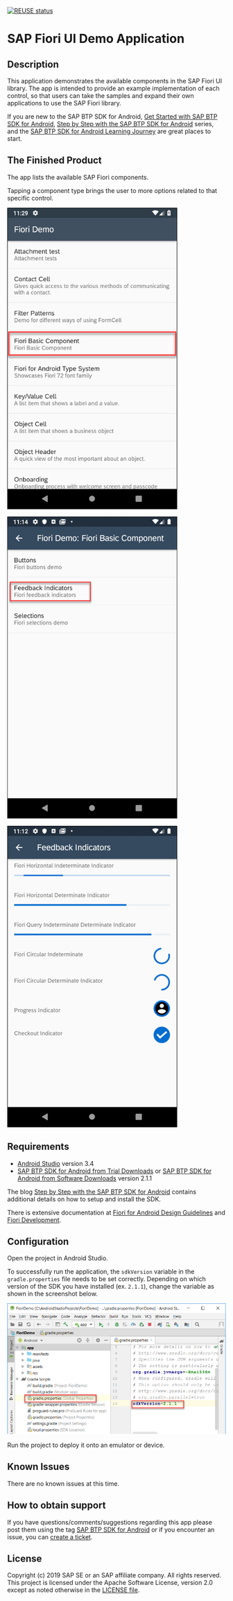 [![REUSE status](https://api.reuse.software/badge/github.com/SAP-samples/cloud-sdk-android-fiori-ui-components)](https://api.reuse.software/info/github.com/SAP-samples/cloud-sdk-android-fiori-ui-components)
# SAP Fiori UI Demo Application

## Description

This application demonstrates the available components in the SAP Fiori UI library. The app is intended to provide an example implementation of each control, so that users can take the samples and expand their own applications to use the SAP Fiori library.

If you are new to the SAP BTP SDK for Android, [Get Started with SAP BTP SDK for Android](https://developers.sap.com/mission.sdk-android-get-started.html), [Step by Step with the SAP BTP SDK for Android](https://blogs.sap.com/2018/10/15/step-by-step-with-the-sap-cloud-platform-sdk-for-android-part-1/) series, and the [SAP BTP SDK for Android Learning Journey](https://help.sap.com/doc/221f8f84afef43d29ad37ef2af0c4adf/HP_2.0/en-US/747d6d2ea0534ba99612920c7402631a.html) are great places to start.


## The Finished Product

The app lists the available SAP Fiori components.

Tapping a component type brings the user to more options related to that specific control.

![Tapping the Fiori Basic Components](images/basic-components-tap.png)

![Tapping "Selections"](images/selections-tap.png)

![Indicators](images/indicators.png)

## Requirements

* [Android Studio](https://developer.android.com/studio/index.html) version 3.4
* [SAP BTP SDK for Android from Trial Downloads](https://www.sap.com/developer/trials-downloads/additional-downloads/sap-cloud-platform-sdk-for-android-15508.html) or [SAP BTP SDK for Android from Software Downloads](https://launchpad.support.sap.com/#/softwarecenter/template/products/_APP=00200682500000001943&_EVENT=NEXT&HEADER=Y&FUNCTIONBAR=Y&EVENT=TREE&NE=NAVIGATE&ENR=73555000100800001281&V=MAINT&TA=ACTUAL/SAP%20CP%20SDK%20FOR%20AND) version 2.1.1

The blog [Step by Step with the SAP BTP SDK for Android](https://blogs.sap.com/2018/10/15/step-by-step-with-the-sap-cloud-platform-sdk-for-android-part-1/) contains additional details on how to setup and install the SDK.

There is extensive documentation at [Fiori for Android Design Guidelines](https://experience.sap.com/fiori-design-android/explore/) and [Fiori Development](https://help.sap.com/doc/c2d571df73104f72b9f1b73e06c5609a/Latest/en-US/docs/fioriui/fiori_ui_overview.html).

## Configuration

Open the project in Android Studio.

To successfully run the application, the `sdkVersion` variable in the `gradle.properties` file needs to be set correctly. Depending on which version of the SDK you have installed (ex. `2.1.1`), change the variable as shown in the screenshot below.

![sdkVersion variable in gradle.properties](images/sdk-version-gradle-property.png)

Run the project to deploy it onto an emulator or device.

## Known Issues

There are no known issues at this time.

## How to obtain support

If you have questions/comments/suggestions regarding this app please
post them using the tag [SAP BTP SDK for Android](https://answers.sap.com/tags/73555000100800001281) or if you encounter an issue, you can [create a ticket](https://github.com/SAP/cloud-sdk-android-fiori-ui-components/issues/new).

## License

Copyright (c) 2019 SAP SE or an SAP affiliate company. All rights reserved. This project is licensed under the Apache Software License, version 2.0 except as noted otherwise in the  [LICENSE file](/LICENSES/Apache-2.0.txt).
